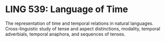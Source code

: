# LING 539: Language of Time

The representation of time and temporal relations in natural languages. Cross-linguistic study of tense and aspect distinctions, modality, temporal adverbials, temporal anaphora, and sequences of tenses.